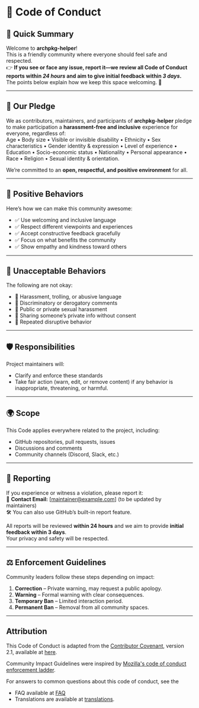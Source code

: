 # 📜 Code of Conduct

## 🌟 Quick Summary
Welcome to **archpkg-helper**!  
This is a friendly community where everyone should feel safe and respected.  
👉 **If you see or face any issue, report it—we review all Code of Conduct reports within *24 hours* and aim to give initial feedback within *3 days*.**  
The points below explain how we keep this space welcoming. 💚

---

## 🤝 Our Pledge
We as contributors, maintainers, and participants of **archpkg-helper** pledge to make participation a **harassment-free and inclusive** experience for everyone, regardless of:  
Age • Body size • Visible or invisible disability • Ethnicity • Sex characteristics • Gender identity & expression • Level of experience • Education • Socio-economic status • Nationality • Personal appearance • Race • Religion • Sexual identity & orientation.  

We’re committed to an **open, respectful, and positive environment** for all.

---

## 🌱 Positive Behaviors
Here’s how we can make this community awesome:
- ✅ Use welcoming and inclusive language  
- ✅ Respect different viewpoints and experiences  
- ✅ Accept constructive feedback gracefully  
- ✅ Focus on what benefits the community  
- ✅ Show empathy and kindness toward others  

---

## 🚫 Unacceptable Behaviors
The following are not okay:
- 🚫 Harassment, trolling, or abusive language  
- 🚫 Discriminatory or derogatory comments  
- 🚫 Public or private sexual harassment  
- 🚫 Sharing someone’s private info without consent  
- 🚫 Repeated disruptive behavior  

---

## 🛡️ Responsibilities
Project maintainers will:
- Clarify and enforce these standards  
- Take fair action (warn, edit, or remove content) if any behavior is inappropriate, threatening, or harmful.

---

## 🌍 Scope
This Code applies everywhere related to the project, including:
- GitHub repositories, pull requests, issues  
- Discussions and comments  
- Community channels (Discord, Slack, etc.)

---

## 📢 Reporting
If you experience or witness a violation, please report it:  
📧 **Contact Email:** [maintainer@example.com] (to be updated by maintainers)  
🛠️ You can also use GitHub’s built-in report feature.  

All reports will be reviewed **within 24 hours** and we aim to provide **initial feedback within 3 days**.  
Your privacy and safety will be respected.

---

## ⚖️ Enforcement Guidelines
Community leaders follow these steps depending on impact:

1. **Correction** – Private warning, may request a public apology.  
2. **Warning** – Formal warning with clear consequences.  
3. **Temporary Ban** – Limited interaction period.  
4. **Permanent Ban** – Removal from all community spaces.

---

## Attribution

This Code of Conduct is adapted from the [Contributor Covenant](https://www.contributor-covenant.org), version 2.1, available at [here](https://www.contributor-covenant.org/version/2/1/code_of_conduct.html).

Community Impact Guidelines were inspired by [Mozilla's code of conduct enforcement ladder]( https://github.com/mozilla/diversity).

For answers to common questions about this code of conduct, see the 
- FAQ available at [FAQ](https://www.contributor-covenant.org/faq) 
- Translations are available at [translations](https://www.contributor-covenant.org/translations).
